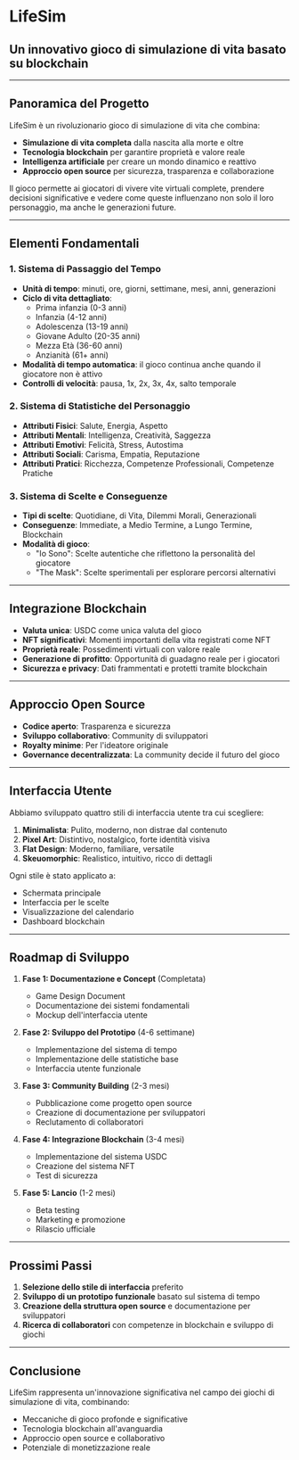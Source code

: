 # LifeSim
## Un innovativo gioco di simulazione di vita basato su blockchain

---

## Panoramica del Progetto

LifeSim è un rivoluzionario gioco di simulazione di vita che combina:

- **Simulazione di vita completa** dalla nascita alla morte e oltre
- **Tecnologia blockchain** per garantire proprietà e valore reale
- **Intelligenza artificiale** per creare un mondo dinamico e reattivo
- **Approccio open source** per sicurezza, trasparenza e collaborazione

Il gioco permette ai giocatori di vivere vite virtuali complete, prendere decisioni significative e vedere come queste influenzano non solo il loro personaggio, ma anche le generazioni future.

---

## Elementi Fondamentali

### 1. Sistema di Passaggio del Tempo

- **Unità di tempo**: minuti, ore, giorni, settimane, mesi, anni, generazioni
- **Ciclo di vita dettagliato**:
  - Prima infanzia (0-3 anni)
  - Infanzia (4-12 anni)
  - Adolescenza (13-19 anni)
  - Giovane Adulto (20-35 anni)
  - Mezza Età (36-60 anni)
  - Anzianità (61+ anni)
- **Modalità di tempo automatica**: il gioco continua anche quando il giocatore non è attivo
- **Controlli di velocità**: pausa, 1x, 2x, 3x, 4x, salto temporale

### 2. Sistema di Statistiche del Personaggio

- **Attributi Fisici**: Salute, Energia, Aspetto
- **Attributi Mentali**: Intelligenza, Creatività, Saggezza
- **Attributi Emotivi**: Felicità, Stress, Autostima
- **Attributi Sociali**: Carisma, Empatia, Reputazione
- **Attributi Pratici**: Ricchezza, Competenze Professionali, Competenze Pratiche

### 3. Sistema di Scelte e Conseguenze

- **Tipi di scelte**: Quotidiane, di Vita, Dilemmi Morali, Generazionali
- **Conseguenze**: Immediate, a Medio Termine, a Lungo Termine, Blockchain
- **Modalità di gioco**:
  - "Io Sono": Scelte autentiche che riflettono la personalità del giocatore
  - "The Mask": Scelte sperimentali per esplorare percorsi alternativi

---

## Integrazione Blockchain

- **Valuta unica**: USDC come unica valuta del gioco
- **NFT significativi**: Momenti importanti della vita registrati come NFT
- **Proprietà reale**: Possedimenti virtuali con valore reale
- **Generazione di profitto**: Opportunità di guadagno reale per i giocatori
- **Sicurezza e privacy**: Dati frammentati e protetti tramite blockchain

---

## Approccio Open Source

- **Codice aperto**: Trasparenza e sicurezza
- **Sviluppo collaborativo**: Community di sviluppatori
- **Royalty minime**: Per l'ideatore originale
- **Governance decentralizzata**: La community decide il futuro del gioco

---

## Interfaccia Utente

Abbiamo sviluppato quattro stili di interfaccia utente tra cui scegliere:

1. **Minimalista**: Pulito, moderno, non distrae dal contenuto
2. **Pixel Art**: Distintivo, nostalgico, forte identità visiva
3. **Flat Design**: Moderno, familiare, versatile
4. **Skeuomorphic**: Realistico, intuitivo, ricco di dettagli

Ogni stile è stato applicato a:
- Schermata principale
- Interfaccia per le scelte
- Visualizzazione del calendario
- Dashboard blockchain

---

## Roadmap di Sviluppo

1. **Fase 1: Documentazione e Concept** (Completata)
   - Game Design Document
   - Documentazione dei sistemi fondamentali
   - Mockup dell'interfaccia utente

2. **Fase 2: Sviluppo del Prototipo** (4-6 settimane)
   - Implementazione del sistema di tempo
   - Implementazione delle statistiche base
   - Interfaccia utente funzionale

3. **Fase 3: Community Building** (2-3 mesi)
   - Pubblicazione come progetto open source
   - Creazione di documentazione per sviluppatori
   - Reclutamento di collaboratori

4. **Fase 4: Integrazione Blockchain** (3-4 mesi)
   - Implementazione del sistema USDC
   - Creazione del sistema NFT
   - Test di sicurezza

5. **Fase 5: Lancio** (1-2 mesi)
   - Beta testing
   - Marketing e promozione
   - Rilascio ufficiale

---

## Prossimi Passi

1. **Selezione dello stile di interfaccia** preferito
2. **Sviluppo di un prototipo funzionale** basato sul sistema di tempo
3. **Creazione della struttura open source** e documentazione per sviluppatori
4. **Ricerca di collaboratori** con competenze in blockchain e sviluppo di giochi

---

## Conclusione

LifeSim rappresenta un'innovazione significativa nel campo dei giochi di simulazione di vita, combinando:

- Meccaniche di gioco profonde e significative
- Tecnologia blockchain all'avanguardia
- Approccio open source e collaborativo
- Potenziale di monetizzazione reale
